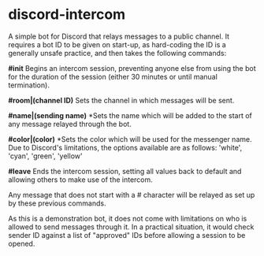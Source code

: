 # discord-intercom
A simple bot for Discord that relays messages to a public channel. It requires a bot ID to be given on start-up, as hard-coding the ID is a generally unsafe practice, and then takes the following commands:

<b>#init</b> Begins an intercom session, preventing anyone else from using the bot for the duration of the session (either 30 minutes or until manual termination).


<b>#room|(channel ID)</b>
Sets the channel in which messages will be sent.

  
<b>#name|(sending name)</b> *Sets the name which will be added to the start of any message relayed through the bot.

  
<b>#color|(color)</b>
*Sets the color which will be used for the messenger name. Due to Discord's limitations, the options available are as follows: 'white', 'cyan', 'green', 'yellow'


<b>#leave</b> Ends the intercom session, setting all values back to default and allowing others to make use of the intercom.

Any message that does not start with a # character will be relayed as set up by these previous commands.

As this is a demonstration bot, it does not come with limitations on who is allowed to send messages through it. In a practical situation, it would check sender ID against a list of "approved" IDs before allowing a session to be opened.

